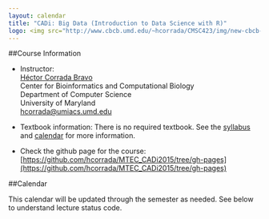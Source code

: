 ```yaml
---
layout: calendar
title: "CADi: Big Data (Introduction to Data Science with R)"
logo: <img src="http://www.cbcb.umd.edu/~hcorrada/CMSC423/img/new-cbcb-logo3_0.png"/>
---
```



##Course Information

*	Instructor:  
	[H&eacute;ctor Corrada Bravo](http://www.cbcb.umd.edu/~hcorrada)  
	Center for Bioinformatics and Computational Biology  
	Department of Computer Science  
	University of Maryland  
	<hcorrada@umiacs.umd.edu>  

*   Textbook information:
	There is no required textbook. See the [syllabus](syllabus.html)
	and [calendar](#Calendar) for more information.

* Check the github page for the course: [https://github.com/hcorrada/MTEC_CADi2015/tree/gh-pages](https://github.com/hcorrada/MTEC_CADi2015/tree/gh-pages)

##Calendar

This calendar will be updated through the semester as needed.
See below to understand lecture status code.
